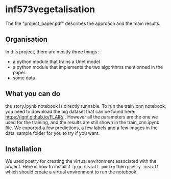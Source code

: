 # inf573vegetalisation
The file "project_paper.pdf" describes the approach and the main results.

## Organisation
In this project, there are mostly three things :
- a python module that trains a Unet model
- a python module that implements the two algorithms mentionned in the paper.
- some data

## What you can do
the story.ipynb notebook is directly runnable. To run the train_cnn notebook, you need to download the big dataset that can be found here: https://ignf.github.io/FLAIR/ .
However all the parameters are the one we used for the training, and the results are still shown in the train_cnn.ipynb file.
We exported a few predictions, a few labels and a few images in the data_sample folder for you to try if you want.

## Installation
We used poetry for creating the virtual environment associated with the project. Here is how to install it :
```pip install poetry```
then 
```poetry install```
which should create a virtual environment to run the notebook.
